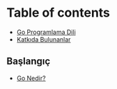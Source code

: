 # Table of contents

* [Go Programlama Dili](README.md)
* [Katkıda Bulunanlar](katkida-bulunanlar.md)

## Başlangıç

* [Go Nedir?](baslangic/go-nedir.md)
